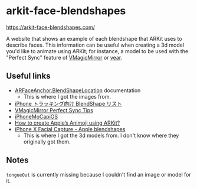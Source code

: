 # arkit-face-blendshapes

https://arkit-face-blendshapes.com/

A website that shows an example of each blendshape that ARKit uses to describe faces. This information can be useful when creating a 3d model you'd like to animate using ARKit; for instance, a model to be used with the "Perfect Sync" feature of [VMagicMirror](https://malaybaku.github.io/VMagicMirror/en/tips/perfect_sync) or [vear](https://apps.apple.com/jp/app/id1490697369).

## Useful links

- [ARFaceAnchor.BlendShapeLocation](https://developer.apple.com/documentation/arkit/arfaceanchor/blendshapelocation) documentation
  - This is where I got the images from.
- [iPhone トラッキング向け BlendShape リスト](https://hinzka.hatenablog.com/entry/2020/06/15/072929)
- [VMagicMirror Perfect Sync Tips](https://malaybaku.github.io/VMagicMirror/en/tips/perfect_sync)
- [iPhoneMoCapiOS](https://github.com/johnjcsmith/iPhoneMoCapiOS)
- [How to create Apple’s Animoji using ARKit?](https://medium.com/@ashutoshdingankar/how-to-create-apples-animoji-using-arkit-4691e04bfc42)
- [iPhone X Facial Capture - Apple blendshapes](http://blog.kiteandlightning.la/iphone-x-facial-capture-apple-blendshapes/)
  - This is where I got the 3d models from. I don't know where they originally got them.

## Notes

`tongueOut` is currently missing because I couldn't find an image or model for it.
